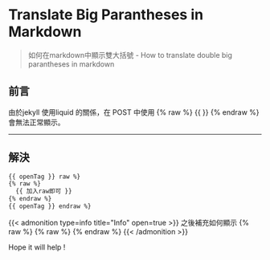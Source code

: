 # Translate Big Parantheses in Markdown


> 如何在markdown中顯示雙大括號 - How to translate double big parantheses in markdown
<!--more-->

## 前言

由於jekyll 使用liquid 的關係，在 POST 中使用 {% raw %} {{  }} {% endraw %} 會無法正常顯示。

---

## 解決

```markdown {% assign openTag = '{%' %}  
{{ openTag }} raw %}
{% raw %}
  {{ 加入raw即可 }}
{% endraw %}
{{ openTag }} endraw %}
```

{{< admonition type=info title="Info" open=true >}}
之後補充如何顯示 {% raw %} {% raw %} {% endraw %}
{{< /admonition >}}

Hope it will help !

